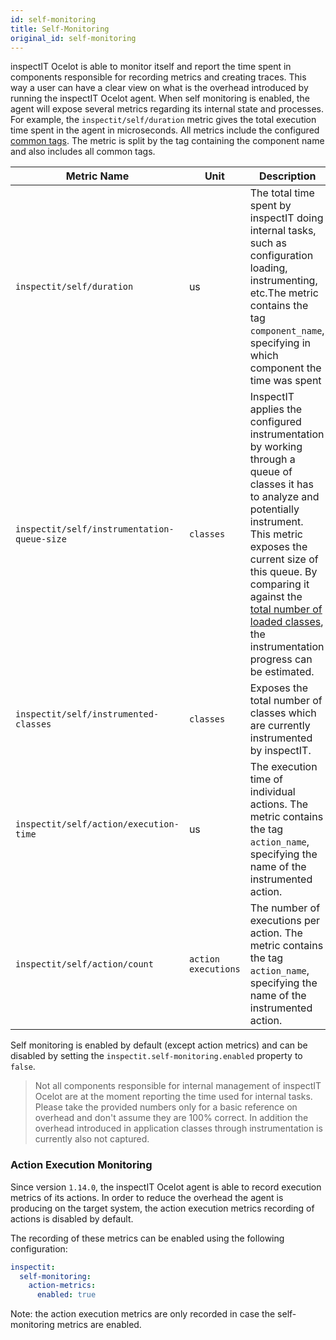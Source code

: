 ```yaml
---
id: self-monitoring
title: Self-Monitoring
original_id: self-monitoring
---
```


inspectIT Ocelot is able to monitor itself and report the time spent in components responsible for recording metrics and creating traces.
This way a user can have a clear view on what is the overhead introduced by running the inspectIT Ocelot agent.
When self monitoring is enabled, the agent will expose several metrics regarding its internal state and processes.
For example, the `inspectit/self/duration` metric gives the total execution time spent in the agent in microseconds.
All metrics include the configured [common tags](metrics/common-tags.md).
The metric is split by the tag containing the component name and also includes all common tags.

|Metric Name |Unit| Description
|---|---|---|
|```inspectit/self/duration```|us|The total time spent by inspectIT doing internal tasks, such as configuration loading, instrumenting, etc.The metric contains the tag ```component_name```, specifying in which component the time was spent
|```inspectit/self/instrumentation-queue-size```|`classes`|InspectIT applies the configured instrumentation by working through a queue of classes it has to analyze and potentially instrument. This metric exposes the current size of this queue. By comparing it against the [total number of loaded classes](metrics/metric-recorders.md#class-loading-metrics), the instrumentation progress can be estimated.
|```inspectit/self/instrumented-classes```|`classes`|Exposes the total number of classes which are currently instrumented by inspectIT.
|```inspectit/self/action/execution-time```|us|The execution time of individual actions. The metric contains the tag `action_name`, specifying the name of the instrumented action.
|```inspectit/self/action/count```|`action executions`|The number of executions per action. The metric contains the tag `action_name`, specifying the name of the instrumented action.

Self monitoring is enabled by default (except action metrics) and can be disabled by setting the `inspectit.self-monitoring.enabled` property to `false`.

> Not all components responsible for internal management of inspectIT Ocelot are at the moment reporting the time used for internal tasks. Please take the provided numbers only for a basic reference on overhead and don't assume they are 100% correct. In addition the overhead introduced in application classes through instrumentation is currently also not captured.

### Action Execution Monitoring

Since version `1.14.0`, the inspectIT Ocelot agent is able to record execution metrics of its actions.
In order to reduce the overhead the agent is producing on the target system, the action execution metrics recording of actions is disabled by default.

The recording of these metrics can be enabled using the following configuration:

```yaml
inspectit:
  self-monitoring:
    action-metrics:
      enabled: true
```

Note: the action execution metrics are only recorded in case the self-monitoring metrics are enabled. 